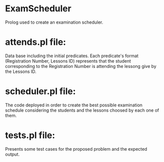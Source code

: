 # ExamScheduler
Prolog used to create an examination scheduler.


# attends.pl file:

Data base including the initial predicates.
Each predicate's format (Registration Number, Lessons ID) represents that the student corresponding to the Registration Number is attending the lessong give by the Lessons ID.

# scheduler.pl file:

The code deployed in order to create the best possible examination schedule considering the students and the lessons choosed by each one of them.

# tests.pl file:

Presents some test cases for the proposed problem and the expected output.
